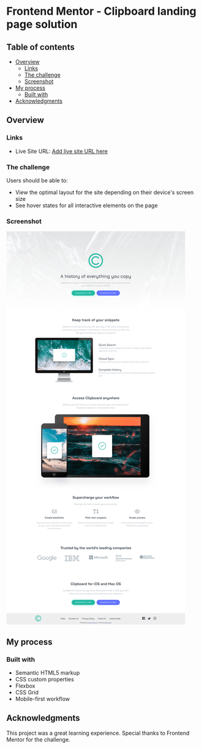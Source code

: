 # Frontend Mentor - Clipboard landing page solution

## Table of contents

- [Overview](#overview)
  - [Links](#links)
  - [The challenge](#the-challenge)
  - [Screenshot](#screenshot)
- [My process](#my-process)
  - [Built with](#built-with)
- [Acknowledgments](#acknowledgments)

## Overview

### Links
- Live Site URL: [Add live site URL here](https://yasseresam.github.io/Clipboard-landing-page---FrontEnd-Mentor/)


### The challenge

Users should be able to:

- View the optimal layout for the site depending on their device's screen size
- See hover states for all interactive elements on the page

### Screenshot

![Screenshot](./myDesing.png)


## My process

### Built with

- Semantic HTML5 markup
- CSS custom properties
- Flexbox
- CSS Grid
- Mobile-first workflow


## Acknowledgments

This project was a great learning experience. Special thanks to Frontend Mentor for the challenge.
